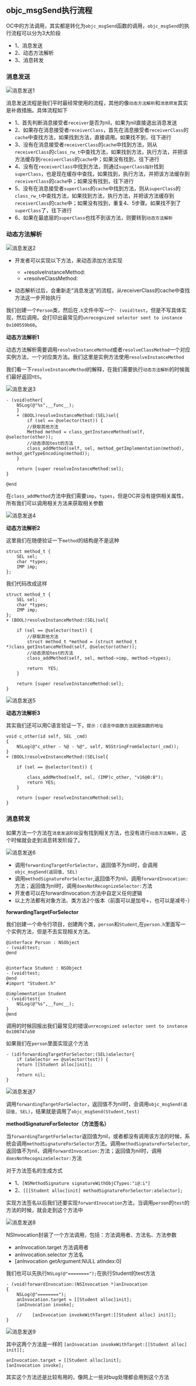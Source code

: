 ## objc_msgSend执行流程 

OC中的方法调用，其实都是转化为`objc_msgSend`函数的调用，`objc_msgSend`的执行流程可以分为3大阶段
- 1、消息发送
- 2、动态方法解析
- 3、消息转发


### 消息发送

![消息发送1](./iOS底层/RunTime/消息发送1.png)

消息发送流程是我们平时最经常使用的流程，其他的像`动态方法解析`和`消息转发`其实是补救措施。具体流程如下
- 1、首先判断消息接受者`receiver`是否为nil，如果为nil直接退出消息发送
- 2、如果存在消息接受者`receiverClass`，首先在消息接受者`receiverClass`的`cache`中查找方法，如果找到方法，直接调用。如果找不到，往下进行
- 3、没有在消息接受者`receiverClass`的`cache`中找到方法，则从`receiverClass`的`class_rw_t`中查找方法，如果找到方法，执行方法，并把该方法缓存到`receiverClass`的`cache`中；如果没有找到，往下进行
- 4、没有在`receiverClass`中找到方法，则通过`superClass指针`找到`superClass`，也是现在缓存中查找，如果找到，执行方法，并把该方法缓存到`receiverClass`的`cache`中；如果没有找到，往下进行
- 5、没有在消息接受者`superClass`的`cache`中找到方法，则从`superClass`的`class_rw_t`中查找方法，如果找到方法，执行方法，并把该方法缓存到`receiverClass`的`cache`中；如果没有找到，重复4、5步骤。如果找不到了`superClass`了，往下进行
- 6、如果在最底层的`superClass`也找不到该方法，则要转到`动态方法解析`


### 动态方法解析

![消息发送2](./iOS底层/RunTime/消息发送2.png)

- 开发者可以实现以下方法，来动态添加方法实现
    - +resolveInstanceMethod:
    - +resolveClassMethod:
    
- 动态解析过后，会重新走“消息发送”的流程，从receiverClass的cache中查找方法这一步开始执行

我们创建一个`Person`类，然后在`.h`文件中写一个`- (void)test`，但是不写具体实现，然后调用。会打印出最常见的`unrecognized selector sent to instance 0x100559b60`。

**动态方法解析1**

动态方法解析需要调用`resolveInstanceMethod`或者`resolveClassMethod`一个对应实例方法，一个对应类方法。我们这里是实例方法使用`resolveInstanceMethod`

我们看一下`resolveInstanceMethod`的解释，在我们需要执行`动态方法解析`的时候我们最好返回`YES`。

![消息发送3](./iOS底层/RunTime/消息发送3.png)

```
- (void)other{
	NSLog(@"%s",__func__);
	}
	+ (BOOL)resolveInstanceMethod:(SEL)sel{
		if (sel == @selector(test)) {
		//获取其他方法
		Method method = class_getInstanceMethod(self, @selector(other));
		//动态添加test的方法
		class_addMethod(self, sel, method_getImplementation(method), method_getTypeEncoding(method));
	}

	return [super resolveInstanceMethod:sel];
}

@end
```

 在`class_addMethod`方法中我们需要`imp`，`types`，但是OC并没有提供相关属性，所有我们可以调用相关方法来获取相关参数
 
 ![消息发送4](./iOS底层/RunTime/消息发送4.png)


**动态方法解析2**

这里我们在随便验证一下`method`的结构是不是这种
```
struct method_t {
	SEL sel;
	char *types;
	IMP imp;
};
```
我们代码改成这样
```
struct method_t {
	SEL sel;
	char *types;
	IMP imp;
};
+ (BOOL)resolveInstanceMethod:(SEL)sel{

	if (sel == @selector(test)) {
		//获取其他方法
		struct method_t *method = (struct method_t *)class_getInstanceMethod(self, @selector(other));
		//动态添加test的方法
		class_addMethod(self, sel, method->imp, method->types);

		return  YES;
	}

	return [super resolveInstanceMethod:sel];
}
```

 ![消息发送5](./iOS底层/RunTime/消息发送5.png)


**动态方法解析3**

其实我们还可以用C语言验证一下，`提示：C语言中函数方法就是函数的地址`

```
void c_other(id self, SEL _cmd)
{
	NSLog(@"c_other - %@ - %@", self, NSStringFromSelector(_cmd));
}
+ (BOOL)resolveInstanceMethod:(SEL)sel{

	if (sel == @selector(test)) {

		class_addMethod(self, sel, (IMP)c_other, "v16@0:8");
		return YES;
	}

	return [super resolveInstanceMethod:sel];
}

```


### 消息转发

如果方法一个方法在`消息发送阶段`没有找到相关方法，也没有进行`动态方法解析`，这个时候就会走到消息转发阶段了。

 ![消息发送6](./iOS底层/RunTime/消息发送6.png)


- 调用`forwardingTargetForSelector`，返回值不为nil时，会调用`objc_msgSend(返回值, SEL)`
- 调用`methodSignatureForSelector`,返回值不为nil，调用`forwardInvocation:`方法；返回值为nil时，调用`doesNotRecognizeSelector:`方法
- 开发者可以在forwardInvocation:方法中自定义任何逻辑
- 以上方法都有对象方法、类方法2个版本（前面可以是加号+，也可以是减号-）

**forwardingTargetForSelector**

我们创建一个命令行项目，创建两个类，`person`和`Student`,在`person.h`里面写一个实例方法，但是不去实现相关方法。

```
@interface Person : NSObject
- (void)test;
@end


@interface Student : NSObject
- (void)test;
@end
#import "Student.h"

@implementation Student
- (void)test{
	NSLog(@"%s",__func__);
}
@end
```
调用的时候回报出我们最常见的错误`unrecognized selector sent to instance 0x100747a50`

如果我们在`person`里面实现这个方法
```
- (id)forwardingTargetForSelector:(SEL)aSelector{
	if (aSelector == @selector(test)) {
	return [[Student alloc]init];
	}
	return nil;
}
```
 
 ![消息发送7](./iOS底层/RunTime/消息发送7.png)

调用`forwardingTargetForSelector`，返回值不为nil时，会调用`objc_msgSend(返回值, SEL)`，结果就是调用了`objc_msgSend(Student,test)`



**methodSignatureForSelector（方法签名）**

当`forwardingTargetForSelector`返回值为nil，或者都没有调用该方法的时候，系统会调用`methodSignatureForSelector`方法。调用`methodSignatureForSelector`,返回值不为nil，调用`forwardInvocation:`方法；返回值为nil时，调用`doesNotRecognizeSelector:`方法

对于方法签名的生成方式
- 1、`[NSMethodSignature signatureWithObjCTypes:"i@:i"]`
- 2、`[[[Student alloc]init] methodSignatureForSelector:aSelector];`

 实现方法签名以后我们还要实现`forwardInvocation`方法，当调用`person`的`test`的方法的时候，就会走到这个方法中
 
  ![消息发送8](./iOS底层/RunTime/消息发送8.png)
 
 NSInvocation封装了一个方法调用，包括：方法调用者、方法名、方法参数
 - anInvocation.target 方法调用者
 - anInvocation.selector 方法名
 - [anInvocation getArgument:NULL atIndex:0]

 我们也可以先执行`NSLog(@"========");`在执行Student的test方法
 ```
 - (void)forwardInvocation:(NSInvocation *)anInvocation
 {
	 NSLog(@"========");
	 anInvocation.target = [[Student alloc]init];
	 [anInvocation invoke];
	 
	 //    [anInvocation invokeWithTarget:[[Student alloc] init]];
 }
 ```
  ![消息发送9](./iOS底层/RunTime/消息发送9.png)
 
其中这两个方法是一样的
`[anInvocation invokeWithTarget:[[Student alloc] init]];`

```
anInvocation.target = [[Student alloc]init];
[anInvocation invoke];
```


其实这个方法还是比较有用的，像网上一些对bug处理都会用到这个方法






















